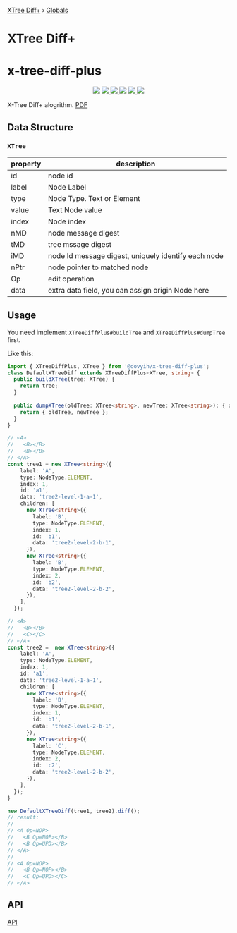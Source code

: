 [XTree Diff+](README.md) › [Globals](globals.md)

# XTree Diff+

# x-tree-diff-plus

<center>
  <img src="https://travis-ci.com/yidafu/x-tree-diff-plus.svg?branch=master" />
  <a href="https://codecov.io/gh/yidafu/x-tree-diff-plus">
    <img src="https://codecov.io/gh/yidafu/x-tree-diff-plus/branch/master/graph/badge.svg" />
  </a>
  <a href="https://www.npmjs.com/package/@dovyih/x-tree-diff-plus">
    <img src="https://img.shields.io/npm/dt/@dovyih/x-tree-diff-plus.svg" />
  </a>
  <img src="https://img.shields.io/npm/l/@dovyih/x-tree-diff-plus.svg" />
  <a href="https://www.npmjs.com/package/@dovyih/x-tree-diff-plus">
    <img src="https://img.shields.io/npm/v/@dovyih/x-tree-diff-plus.svg" />
  </a>
  <img src="https://img.shields.io/badge/language-typescript-blue.svg" />
</center>

X-Tree Diff+ alogrithm. [PDF](https://link.springer.com/chapter/10.1007/11802167_104)

## Data Structure

### `XTree`

| property | description |
| --- | --- |
| id | node id |
| label | Node Label |
| type | Node Type. Text or Element |
| value | Text Node value |
| index | Node index |
| nMD | node message digest |
| tMD | tree mssage digest |
| iMD | node Id message digest, uniquely identify each node |
| nPtr | node pointer to matched node |
| Op | edit operation |
| data | extra data field, you can assign origin Node here |

## Usage

You need implement `XTreeDiffPlus#buildTree` and `XTreeDiffPlus#dumpTree` first.

Like this:

```ts
import { XTreeDiffPlus, XTree } from '@dovyih/x-tree-diff-plus';
class DefaultXTreeDiff extends XTreeDiffPlus<XTree, string> {
  public buildXTree(tree: XTree) {
    return tree;
  }
  
  public dumpXTree(oldTree: XTree<string>, newTree: XTree<string>): { oldTree: XTree<string>, newTree: XTree<string>} {
    return { oldTree, newTree };
  }
}

// <A>
//   <B></B>
//   <B></B>
// </A>
const tree1 = new XTree<string>({
    label: 'A',
    type: NodeType.ELEMENT,
    index: 1,
    id: 'a1',
    data: 'tree2-level-1-a-1',
    children: [
      new XTree<string>({
        label: 'B',
        type: NodeType.ELEMENT,
        index: 1,
        id: 'b1',
        data: 'tree2-level-2-b-1',
      }),
      new XTree<string>({
        label: 'B',
        type: NodeType.ELEMENT,
        index: 2,
        id: 'b2',
        data: 'tree2-level-2-b-2',
      }),
    ],
  });

// <A>
//   <B></B>
//   <C></C>
// </A>
const tree2 =  new XTree<string>({
    label: 'A',
    type: NodeType.ELEMENT,
    index: 1,
    id: 'a1',
    data: 'tree2-level-1-a-1',
    children: [
      new XTree<string>({
        label: 'B',
        type: NodeType.ELEMENT,
        index: 1,
        id: 'b1',
        data: 'tree2-level-2-b-1',
      }),
      new XTree<string>({
        label: 'C',
        type: NodeType.ELEMENT,
        index: 2,
        id: 'c2',
        data: 'tree2-level-2-b-2',
      }),
    ],
  });
}

new DefaultXTreeDiff(tree1, tree2).diff();
// result:
//
// <A Op=NOP>
//   <B Op=NOP></B>
//   <B Op=UPD></B>
// </A>
//
// <A Op=NOP>
//   <B Op=NOP></B>
//   <C Op=UPD></C>
// </A>
```

## API

[API](./docs/globals.md)
